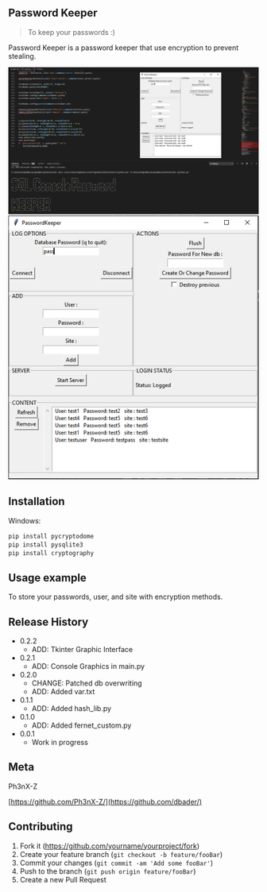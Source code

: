 ## Password Keeper
> To keep your passwords :)

Password Keeper is a password keeper that use encryption to prevent stealing.

![](header2.png)
![](header1.png)

## Installation

Windows:

```sh
pip install pycryptodome
pip install pysqlite3
pip install cryptography
```

## Usage example

To store your passwords, user, and site with encryption methods.


## Release History
* 0.2.2
    * ADD: Tkinter Graphic Interface
* 0.2.1
    * ADD: Console Graphics in main.py
* 0.2.0
    * CHANGE: Patched db overwriting
    * ADD: Added var.txt
* 0.1.1
    * ADD: Added hash_lib.py
* 0.1.0
    * ADD: Added fernet_custom.py
* 0.0.1
    * Work in progress

## Meta

Ph3nX-Z

[https://github.com/Ph3nX-Z/](https://github.com/dbader/)

## Contributing

1. Fork it (<https://github.com/yourname/yourproject/fork>)
2. Create your feature branch (`git checkout -b feature/fooBar`)
3. Commit your changes (`git commit -am 'Add some fooBar'`)
4. Push to the branch (`git push origin feature/fooBar`)
5. Create a new Pull Request
